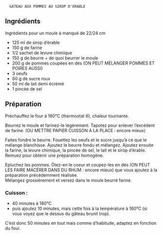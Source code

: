       GATEAU AUX POMMES AU SIROP D'ERABLE

## Ingrédients

Ingrédients pour un moule à manqué de 22/24 cm

*	125 ml de sirop d’érable
*	150 g de farine
*	1/2 sachet de levure chimique
*	150 g de beurre + de quoi beurrer le moule
*	200 g de pommes coupées en dés (ON PEUT MÉLANGER POMMES ET POIRES AUSSI)
*	3 oeufs
*	60 g de sucre roux
*	50 ml de lait demi écrémé
*	1 pincée de sel



## Préparation

Préchauffez le four à 180°C (thermostat 6), chaleur tournante.

Beurrez le moule et farinez-le légèrement. Tapotez pour enlever
l’excédent de farine.
(OU METTRE PAPIER CUISSON A LA PLACE : encore mieux)

Faites fondre le beurre. Fouettez les oeufs et le sucre jusqu’à ce que
le mélange blanchisse. Ajoutez le beurre fondu et mélangez. Ajoutez
ensuite la farine, la levure chimique, la pincée de sel, le lait et le
sirop d’érable. Remuez pour obtenir une préparation homogène.

Epluchez les pommes. Ôtez-en le coeur et coupez-les en dés 
(ON PEUT LES FAIRE MACÉRER DANS DU RHUM : encore mieux) 
que vous ajoutez à la préparation précédemment réalisée.  
Mélangez grossièrement et versez dans le moule beurré fariné.

### Cuisson :
* 40 minutes à 180°C 
* puis ajoutez 10 minutes, mais cette fois à la température à 160°C (si vous voyez que le dessus du gâteau
brunit trop).

C’est donc 50 minutes en tout mais comme d’habitude, adaptez en fonction du four.
